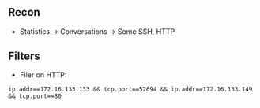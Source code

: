 #

## Recon

* Statistics -> Conversations
	-> Some SSH, HTTP


## Filters
* Filer on HTTP:

```
ip.addr==172.16.133.133 && tcp.port==52694 && ip.addr==172.16.133.149 && tcp.port==80
```

